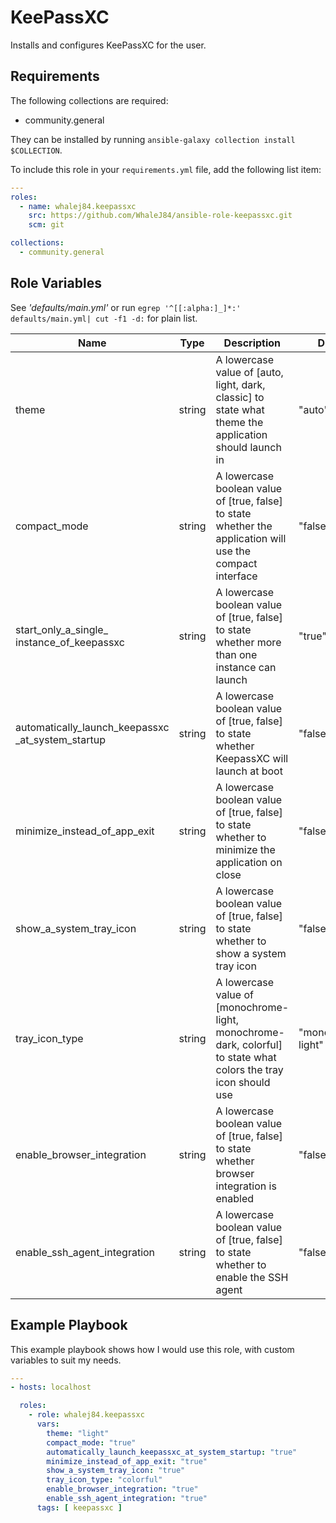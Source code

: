 KeePassXC
=========

Installs and configures KeePassXC for the user.

Requirements
------------

The following collections are required:

- community.general

They can be installed by running `ansible-galaxy collection install $COLLECTION`.

To include this role in your `requirements.yml` file, add the following list item:

```yaml
---
roles:
  - name: whalej84.keepassxc
    src: https://github.com/WhaleJ84/ansible-role-keepassxc.git
    scm: git

collections:
  - community.general
```

Role Variables
--------------

See *'defaults/main.yml'* or run `egrep '^[[:alpha:]_]*:' defaults/main.yml| cut
-f1 -d:` for plain list.

| Name | Type | Description | Default |
| ---- | ---- | ----------- | ------- |
| theme | string | A lowercase value of [auto, light, dark, classic] to state what theme the application should launch in | "auto" |
| compact\_mode | string | A lowercase boolean value of [true, false] to state whether the application will use the compact interface | "false" |
| start\_only\_a\_single\_</br>instance\_of\_keepassxc | string | A lowercase boolean value of [true, false] to state whether more than one instance can launch | "true" |
| automatically\_launch\_keepassxc</br>\_at\_system\_startup | string | A lowercase boolean value of [true, false] to state whether KeepassXC will launch at boot | "false" |
| minimize\_instead\_of\_app\_exit | string | A lowercase boolean value of [true, false] to state whether to minimize the application on close | "false" |
| show\_a\_system\_tray\_icon | string | A lowercase boolean value of [true, false] to state whether to show a system tray icon | "false" |
| tray\_icon\_type | string | A lowercase value of [monochrome-light, monochrome-dark, colorful] to state what colors the tray icon should use | "monochrome-light" |
| enable\_browser\_integration | string | A lowercase boolean value of [true, false] to state whether browser integration is enabled | "false" |
| enable\_ssh\_agent\_integration | string | A lowercase boolean value of [true, false] to state whether to enable the SSH agent | "false" |

Example Playbook
----------------

This example playbook shows how I would use this role, with custom variables to suit my needs.

```yaml
---
- hosts: localhost

  roles:
    - role: whalej84.keepassxc
      vars:
        theme: "light"
        compact_mode: "true"
        automatically_launch_keepassxc_at_system_startup: "true"
        minimize_instead_of_app_exit: "true"
        show_a_system_tray_icon: "true"
        tray_icon_type: "colorful"
        enable_browser_integration: "true"
        enable_ssh_agent_integration: "true"
      tags: [ keepassxc ]
```
